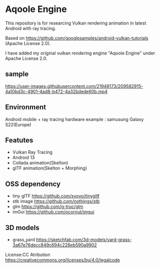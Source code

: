 # Aqoole Engine

This repository is for researcing Vulkan rendering animation in latest Android with ray tracing.

Based on https://github.com/googlesamples/android-vulkan-tutorials  (Apache License 2.0).

I have added my original vulkan rendering engine "Aqoole Engine" under Apache License 2.0.

sample
----------------------
https://user-images.githubusercontent.com/21948173/209582915-4a10bd3c-4901-4ad8-b472-4a32bdede60b.mp4

Environment
----------------------
Android mobile + ray tracing hardware
example : samusung Galaxy S22(Europe)

Featutes
----------------------
- Vulkan Ray Tracing
- Android 13
- Collada animation(Skelton)
- glTF animation(Skelton + Morphing)

OSS dependency
----------------------
- tiny glTF https://github.com/syoyo/tinygltf
- stb image https://github.com/nothings/stb
- glm https://github.com/g-truc/glm
- imGui https://github.com/ocornut/imgui

3D models
----------------------
- grass_yard https://sketchfab.com/3d-models/yard-grass-3a67e76decc849c694c228eb590a9902

License:CC Atribution https://creativecommons.org/licenses/by/4.0/legalcode
